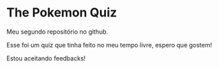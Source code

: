 # The Pokemon Quiz
Meu segundo repositório no github.

Esse foi um quiz que tinha feito no meu tempo livre, espero que gostem!

Estou aceitando feedbacks!
